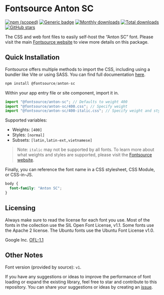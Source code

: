 # Fontsource Anton SC

[![npm (scoped)](https://img.shields.io/npm/v/@fontsource/anton-sc?color=brightgreen)](https://www.npmjs.com/package/@fontsource/anton-sc) [![Generic badge](https://img.shields.io/badge/fontsource-passing-brightgreen)](https://github.com/fontsource/fontsource) [![Monthly downloads](https://badgen.net/npm/dm/@fontsource/anton-sc)](https://github.com/fontsource/fontsource) [![Total downloads](https://badgen.net/npm/dt/@fontsource/anton-sc)](https://github.com/fontsource/fontsource) [![GitHub stars](https://img.shields.io/github/stars/fontsource/fontsource.svg?style=social&label=Star)](https://github.com/fontsource/fontsource/stargazers)

The CSS and web font files to easily self-host the “Anton SC” font. Please visit the main [Fontsource website](https://fontsource.org/fonts/anton-sc) to view more details on this package.

## Quick Installation

Fontsource offers multiple methods to import the CSS, including using a bundler like Vite or using SASS. You can find full documentation [here](https://fontsource.org/docs/getting-started/introduction).

```javascript
npm install @fontsource/anton-sc
```

Within your app entry file or site component, import it in.

```javascript
import "@fontsource/anton-sc"; // Defaults to weight 400
import "@fontsource/anton-sc/400.css"; // Specify weight
import "@fontsource/anton-sc/400-italic.css"; // Specify weight and style
```

Supported variables:
- Weights: `[400]`
- Styles: `[normal]`
- Subsets: `[latin,latin-ext,vietnamese]`

> Note: `italic` may not be supported by all fonts. To learn more about what weights and styles are supported, please visit the [Fontsource website](https://fontsource.org/fonts/anton-sc).

Finally, you can reference the font name in a CSS stylesheet, CSS Module, or CSS-in-JS.

```css
body {
  font-family: "Anton SC";
}
```

## Licensing
Always make sure to read the license for each font you use. Most of the fonts in the collection use the SIL Open Font License, v1.1. Some fonts use the Apache 2 license. The Ubuntu fonts use the Ubuntu Font License v1.0.

Google Inc.
[OFL-1.1](http://scripts.sil.org/OFL)

## Other Notes
Font version (provided by source): `v1`.

If you have any suggestions or ideas to improve the performance of font loading or expand the existing library, feel free to star and contribute to this repository. You can share your suggestions or ideas by creating an [issue](https://github.com/fontsource/fontsource/issues).